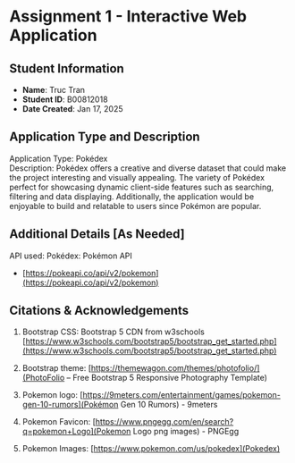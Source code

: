 # Assignment 1 - Interactive Web Application

## Student Information

- **Name**: Truc Tran
- **Student ID**: B00812018
- **Date Created**: Jan 17, 2025

## Application Type and Description

Application Type: Pokédex \
Description: Pokédex offers a creative and diverse dataset that could make the project interesting and visually appealing. The variety of Pokédex perfect for showcasing dynamic client-side features such as searching, filtering and data displaying. Additionally, the application would be enjoyable to build and relatable to users since Pokémon are popular.

## Additional Details [As Needed]

API used: Pokédex: Pokémon API
- [https://pokeapi.co/api/v2/pokemon](https://pokeapi.co/api/v2/pokemon)

## Citations & Acknowledgements

1. Bootstrap CSS: Bootstrap 5 CDN from w3schools [https://www.w3schools.com/bootstrap5/bootstrap_get_started.php](https://www.w3schools.com/bootstrap5/bootstrap_get_started.php)

2. Bootstrap theme: [https://themewagon.com/themes/photofolio/](PhotoFolio – Free Bootstrap 5 Responsive Photography Template)

3. Pokemon logo: [https://9meters.com/entertainment/games/pokemon-gen-10-rumors](Pokémon Gen 10 Rumors) - 9meters

4. Pokemon Favicon: [https://www.pngegg.com/en/search?q=pokemon+Logo](Pokemon Logo png images) - PNGEgg

5. Pokemon Images: [https://www.pokemon.com/us/pokedex](Pokedex)


